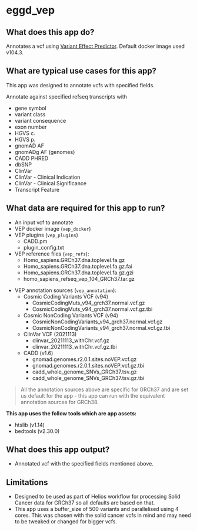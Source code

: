 # eggd_vep

## What does this app do?

Annotates a vcf using [Variant Effect Predictor](https://github.com/Ensembl/ensembl-vep). Default docker image used v104.3.

## What are typical use cases for this app?
This app was designed to annotate vcfs with specified fields. 

Annotate against specified refseq transcripts with
- gene symbol
- variant class
- variant consequence
- exon number
- HGVS c.
- HGVS p.
- gnomAD AF
- gnomADg AF (genomes)
- CADD PHRED
- dbSNP
- ClinVar
- ClinVar - Clinical Indication
- ClinVar - Clinical Significance
- Transcript Feature
   

## What data are required for this app to run?
- An input vcf to annotate
- VEP docker image (`vep_docker`)
- VEP plugins (`vep_plugins`)
    - CADD.pm
    - plugin_config.txt
- VEP reference files (`vep_refs`):
    - Homo_sapiens.GRCh37.dna.toplevel.fa.gz
    - Homo_sapiens.GRCh37.dna.toplevel.fa.gz.fai
    - Homo_sapiens.GRCh37.dna.toplevel.fa.gz.gzi
    - homo_sapiens_refseq_vep_104_GRCh37.tar.gz
* VEP annotation sources (`vep_annotation`):
   - Cosmic Coding Variants VCF (v94)
      - CosmicCodingMuts_v94_grch37.normal.vcf.gz
      - CosmicCodingMuts_v94_grch37.normal.vcf.gz.tbi
  - Cosmic NonCoding Variants VCF (v94)
      - CosmicNonCodingVariants_v94_grch37.normal.vcf.gz
      - CosmicNonCodingVariants_v94_grch37.normal.vcf.gz.tbi
  - ClinVar VCF (2021113)
      - clinvar_20211113_withChr.vcf.gz
      - clinvar_20211113_withChr.vcf.gz.tbi
  - CADD (v1.6)
      - gnomad.genomes.r2.0.1.sites.noVEP.vcf.gz
      - gnomad.genomes.r2.0.1.sites.noVEP.vcf.gz.tbi
      - cadd_whole_genome_SNVs_GRCh37.tsv.gz
      - cadd_whole_genome_SNVs_GRCh37.tsv.gz.tbi
  
  
> All the annotation sources above are specific for GRCh37 and are set us default for the app - this app can run with the equivalent annotation sources for GRCh38.

__This app uses the follow tools which are app assets:__
* htslib (v1.14)
* bedtools (v2.30.0)
## What does this app output?
- Annotated vcf with the specified fields mentioned above.

## Limitations
- Designed to be used as part of Helios workflow for processing Solid Cancer data for GRCh37 so all defaults are based on that.
- This app uses a buffer_size of 500 variants and parallelised using 4 cores. This was chosen with the solid cancer vcfs in mind and may need to be tweaked or changed for bigger vcfs.
  

